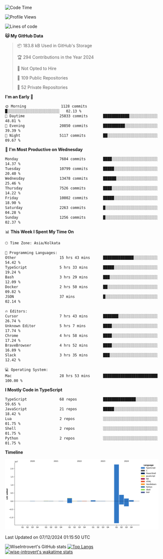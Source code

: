 <!--START_SECTION:waka-->
![Code Time](http://img.shields.io/badge/Code%20Time-1%2C936%20hrs%2028%20mins-blue)

![Profile Views](http://img.shields.io/badge/Profile%20Views-0-blue)

![Lines of code](https://img.shields.io/badge/From%20Hello%20World%20I%27ve%20Written-31.5%20million%20lines%20of%20code-blue)

**🐱 My GitHub Data** 

> 📦 183.8 kB Used in GitHub's Storage 
 > 
> 🏆 294 Contributions in the Year 2024
 > 
> 🚫 Not Opted to Hire
 > 
> 📜 109 Public Repositories 
 > 
> 🔑 52 Private Repositories 
 > 
**I'm an Early 🐤** 

```text
🌞 Morning                1128 commits        █░░░░░░░░░░░░░░░░░░░░░░░░   02.13 % 
🌆 Daytime                25833 commits       ████████████░░░░░░░░░░░░░   48.81 % 
🌃 Evening                20850 commits       ██████████░░░░░░░░░░░░░░░   39.39 % 
🌙 Night                  5117 commits        ██░░░░░░░░░░░░░░░░░░░░░░░   09.67 % 
```
📅 **I'm Most Productive on Wednesday** 

```text
Monday                   7604 commits        ████░░░░░░░░░░░░░░░░░░░░░   14.37 % 
Tuesday                  10799 commits       █████░░░░░░░░░░░░░░░░░░░░   20.40 % 
Wednesday                13478 commits       ██████░░░░░░░░░░░░░░░░░░░   25.46 % 
Thursday                 7526 commits        ████░░░░░░░░░░░░░░░░░░░░░   14.22 % 
Friday                   10002 commits       █████░░░░░░░░░░░░░░░░░░░░   18.90 % 
Saturday                 2263 commits        █░░░░░░░░░░░░░░░░░░░░░░░░   04.28 % 
Sunday                   1256 commits        █░░░░░░░░░░░░░░░░░░░░░░░░   02.37 % 
```


📊 **This Week I Spent My Time On** 

```text
🕑︎ Time Zone: Asia/Kolkata

💬 Programming Languages: 
Other                    15 hrs 43 mins      ██████████████░░░░░░░░░░░   54.42 % 
TypeScript               5 hrs 33 mins       █████░░░░░░░░░░░░░░░░░░░░   19.24 % 
Bash                     3 hrs 29 mins       ███░░░░░░░░░░░░░░░░░░░░░░   12.09 % 
Docker                   2 hrs 50 mins       ██░░░░░░░░░░░░░░░░░░░░░░░   09.82 % 
JSON                     37 mins             █░░░░░░░░░░░░░░░░░░░░░░░░   02.14 % 

🔥 Editors: 
Cursor                   7 hrs 43 mins       ███████░░░░░░░░░░░░░░░░░░   26.74 % 
Unknown Editor           5 hrs 7 mins        ████░░░░░░░░░░░░░░░░░░░░░   17.74 % 
Chrome                   4 hrs 58 mins       ████░░░░░░░░░░░░░░░░░░░░░   17.24 % 
BraveBrowser             4 hrs 52 mins       ████░░░░░░░░░░░░░░░░░░░░░   16.89 % 
Slack                    3 hrs 35 mins       ███░░░░░░░░░░░░░░░░░░░░░░   12.42 % 

💻 Operating System: 
Mac                      28 hrs 53 mins      █████████████████████████   100.00 % 
```

**I Mostly Code in TypeScript** 

```text
TypeScript               68 repos            ███████████████░░░░░░░░░░   59.65 % 
JavaScript               21 repos            █████░░░░░░░░░░░░░░░░░░░░   18.42 % 
Lua                      2 repos             ░░░░░░░░░░░░░░░░░░░░░░░░░   01.75 % 
Shell                    2 repos             ░░░░░░░░░░░░░░░░░░░░░░░░░   01.75 % 
Python                   2 repos             ░░░░░░░░░░░░░░░░░░░░░░░░░   01.75 % 
```



**Timeline**

![Lines of Code chart](https://raw.githubusercontent.com/wise-introvert/wise-introvert/master/assets/bar_graph.png)


 Last Updated on 07/12/2024 01:15:50 UTC
<!--END_SECTION:waka-->

![WiseIntrovert's GitHub stats](https://github-readme-stats.vercel.app/api?username=wise-introvert&count_private=true&show_icons=true)
[![Top Langs](https://github-readme-stats.vercel.app/api/top-langs/?username=wise-introvert&langs_count=10)](https://github.com/anuraghazra/github-readme-stats)
[![wise-introvert's wakatime stats](https://github-readme-stats.vercel.app/api/wakatime?username=wiseintrovert)](https://github.com/anuraghazra/github-readme-stats)
